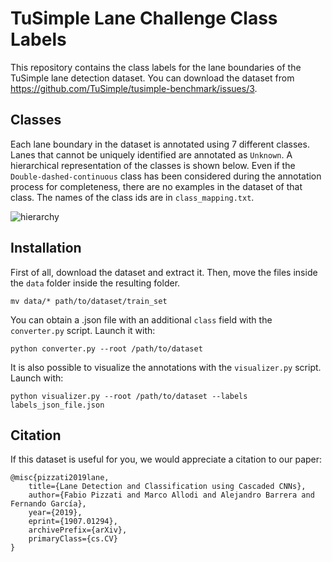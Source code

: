 # TuSimple Lane Challenge Class Labels

This repository contains the class labels for the lane boundaries of the TuSimple lane detection dataset. You can download the dataset from https://github.com/TuSimple/tusimple-benchmark/issues/3.

## Classes

Each lane boundary in the dataset is annotated using 7 different classes. Lanes that cannot be uniquely identified are annotated as `Unknown`. A hierarchical representation of the classes is shown below. Even if the `Double-dashed-continuous` class has been considered during the annotation process for completeness, there are no examples in the dataset of that class. The names of the class ids are in `class_mapping.txt`.

![hierarchy](https://user-images.githubusercontent.com/10325202/60464863-fcd9ea80-9c4f-11e9-8f92-a7158bc10582.png)

## Installation

First of all, download the dataset and extract it. Then, move the files inside the `data` folder inside the resulting folder.

```mv data/* path/to/dataset/train_set```

You can obtain a .json file with an additional `class` field with the `converter.py` script. Launch it with:

```python converter.py --root /path/to/dataset```

It is also possible to visualize the annotations with the `visualizer.py` script. Launch with:

```python visualizer.py --root /path/to/dataset --labels labels_json_file.json```

## Citation

If this dataset is useful for you, we would appreciate a citation to our paper:

```
@misc{pizzati2019lane,
    title={Lane Detection and Classification using Cascaded CNNs},
    author={Fabio Pizzati and Marco Allodi and Alejandro Barrera and Fernando García},
    year={2019},
    eprint={1907.01294},
    archivePrefix={arXiv},
    primaryClass={cs.CV}
}
```
